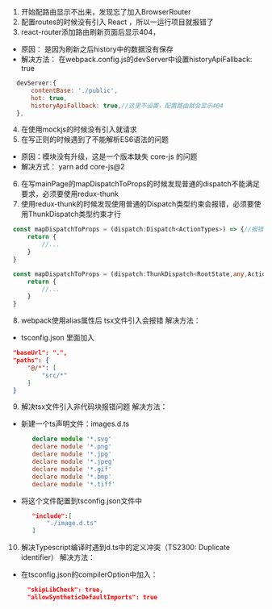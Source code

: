 1. 开始配路由显示不出来，发现忘了加入BrowserRouter
2. 配置routes的时候没有引入 React ，所以一运行项目就报错了
3. react-router添加路由刷新页面后显示404，
 - 原因： 是因为刷新之后history中的数据没有保存
 - 解决方法：
  在webpack.config.js的devServer中设置historyApiFallback: true
  ```js
    devServer:{
        contentBase: './public',
        hot: true,
        historyApiFallback: true,//这里不设置，配置路由就会显示404
    },
  ```
4. 在使用mockjs的时候没有引入就请求
5. 在写正则的时候遇到了不能解析ES6语法的问题
 - 原因：模块没有升级，这是一个版本缺失 core-js 的问题
 - 解决方式： yarn add core-js@2
6. 在写mainPage的mapDispatchToProps的时候发现普通的dispatch不能满足要求，必须要使用redux-thunk
7. 使用redux-thunk的时候发现使用普通的Dispatch类型约束会报错，必须要使用ThunkDispatch类型约束才行
 ```ts
  const mapDispatchToProps = (dispatch:Dispatch<ActionTypes>) => {//报错，不支持dispatch一个函数
      return {
          //...
      }
  }
 ```

 ```ts
  const mapDispatchToProps = (dispatch:ThunkDispatch<RootState,any,ActionTypes>) => {//正确
      return {
          //...
      }
  }
 ```

8. webpack使用alias属性后 tsx文件引入会报错
 解决方法：
  - tsconfig.json 里面加入
   ```json
    "baseUrl": ".",
    "paths": {
        "@/*": [
            "src/*"
        ]
    }
   ```

9. 解决tsx文件引入非代码块报错问题
 解决方法：
  -  新建一个ts声明文件：images.d.ts
     ```ts
        declare module '*.svg'
        declare module '*.png'
        declare module '*.jpg'
        declare module '*.jpeg'
        declare module '*.gif'
        declare module '*.bmp'
        declare module '*.tiff'
     ```
  -  将这个文件配置到tsconfig.json文件中
     ```json
        "include":[
            "./image.d.ts"
        ]
     ```

10. 解决Typescript编译时遇到d.ts中的定义冲突（TS2300: Duplicate identifier）
 解决方法：
  - 在tsconfig.json的compilerOption中加入：
   ```json
        "skipLibCheck": true,
        "allowSyntheticDefaultImports": true
   ```